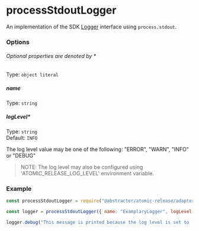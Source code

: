 # processStdoutLogger

An implementation of the SDK [Logger](../ports/logger.md) interface using `process.stdout`.

### Options

###### Optional properties are denoted by *

Type: `object literal`

##### name

Type: `string` 

##### logLevel*

Type: `string`  
Default: `INFO`

The log level value may be one of the following: "ERROR", "WARN", "INFO" or "DEBUG"

> NOTE: The log level may also be configured using 'ATOMIC_RELEASE_LOG_LEVEL' environment variable.

### Example

```js
const processStdoutLogger = require("@abstracter/atomic-release/adapters/process-stdout-logger");

const logger = processStdoutLogger({ name: "ExamplaryLogger", logLevel: "DEBUG" });

logger.debug("This message is printed because the log level is set to 'DEBUG'");
```
